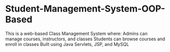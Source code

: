 # Student-Management-System-OOP-Based
This is a web-based Class Management System where:  Admins can manage courses, instructors, and classes Students can browse courses and enroll in classes Built using Java Servlets, JSP, and MySQL 
